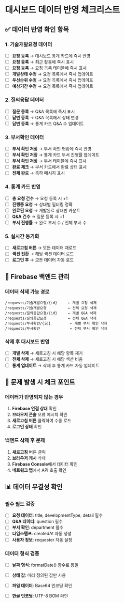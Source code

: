 # 대시보드 데이터 반영 체크리스트

## ✅ 데이터 반영 확인 항목

### 1. 기술개발요청 데이터
- [ ] **요청 등록** → 대시보드 통계 카드에 즉시 반영
- [ ] **요청 등록** → 최근 활동에 즉시 표시
- [ ] **요청 등록** → 요청 목록 테이블에 즉시 표시
- [ ] **개발상태 수정** → 요청 목록에서 즉시 업데이트
- [ ] **우선순위 수정** → 요청 목록에서 즉시 업데이트
- [ ] **예상기간 수정** → 요청 목록에서 즉시 업데이트

### 2. 질의응답 데이터
- [ ] **질문 등록** → Q&A 목록에 즉시 표시
- [ ] **답변 등록** → Q&A 목록에서 상태 변경
- [ ] **답변 등록** → 통계 카드 Q&A 수 업데이트

### 3. 부서확인 데이터
- [ ] **부서 확인 저장** → 부서 확인 현황에 즉시 반영
- [ ] **부서 확인 저장** → 통계 카드 부서 진행률 업데이트
- [ ] **부서 확인 저장** → 부서 테이블에 즉시 표시
- [ ] **완료 체크** → 부서 카드에서 완료 상태 표시
- [ ] **전체 완료** → 축하 메시지 표시

### 4. 통계 카드 반영
- [ ] **총 요청 건수** → 요청 등록 시 +1
- [ ] **진행중 요청** → 상태별 필터링 정확
- [ ] **완료된 요청** → 개발완료 상태만 카운트
- [ ] **Q&A 건수** → 질문 등록 시 +1
- [ ] **부서 진행률** → 완료 부서 수 / 전체 부서 수

### 5. 실시간 동기화
- [ ] **새로고침 버튼** → 모든 데이터 재로드
- [ ] **섹션 전환** → 해당 섹션 데이터 로드
- [ ] **로그인 후** → 모든 데이터 자동 로드

## 🔧 Firebase 백엔드 관리

### 데이터 삭제 가능 경로
```
/requests/기술개발요청/{id}     ← 개별 요청 삭제
/requests/기술개발요청          ← 전체 요청 삭제
/requests/질의응답요청/{id}     ← 개별 Q&A 삭제  
/requests/질의응답요청          ← 전체 Q&A 삭제
/requests/부서확인/{id}         ← 개별 부서 확인 삭제
/requests/부서확인              ← 전체 부서 확인 삭제
```

### 삭제 후 대시보드 반영
- [ ] **개별 삭제** → 새로고침 시 해당 항목 제거
- [ ] **전체 삭제** → 새로고침 시 해당 섹션 비움
- [ ] **통계 업데이트** → 삭제 후 통계 카드 자동 업데이트

## 🚨 문제 발생 시 체크 포인트

### 데이터가 반영되지 않는 경우
1. **Firebase 연결 상태** 확인
2. **브라우저 콘솔** 오류 메시지 확인
3. **새로고침 버튼** 클릭하여 수동 로드
4. **로그인 상태** 확인

### 백엔드 삭제 후 문제
1. **새로고침** 버튼 클릭
2. **브라우저 캐시** 삭제
3. **Firebase Console**에서 데이터 확인
4. **네트워크 탭**에서 API 호출 확인

## 📊 데이터 무결성 확인

### 필수 필드 검증
- [ ] **요청 데이터**: title, developmentType, detail 필수
- [ ] **Q&A 데이터**: question 필수
- [ ] **부서 확인**: department 필수
- [ ] **타임스탬프**: createdAt 자동 생성
- [ ] **사용자 정보**: requester 자동 설정

### 데이터 형식 검증
- [ ] **날짜 형식**: formatDate() 함수로 통일
- [ ] **상태 값**: 미리 정의된 값만 사용
- [ ] **파일 데이터**: Base64 인코딩 확인
- [ ] **한글 인코딩**: UTF-8 BOM 확인

